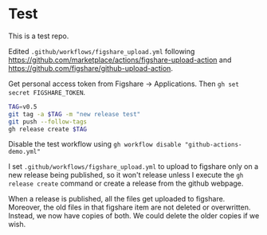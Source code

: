 # Test

This is a test repo.

Edited `.github/workflows/figshare_upload.yml` following
https://github.com/marketplace/actions/figshare-upload-action and
https://github.com/figshare/github-upload-action.

Get personal access token from Figshare -> Applications.
Then `gh set secret FIGSHARE_TOKEN`.

```bash
TAG=v0.5
git tag -a $TAG -m "new release test"
git push --follow-tags
gh release create $TAG
```

Disable the test workflow using
`gh workflow disable "github-actions-demo.yml"`

I set `.github/workflows/figshare_upload.yml` to upload
to figshare only on a new release being published, so it
won't release unless I execute the `gh release create` command
or create a release from the github webpage.

When a release is published, all the files get uploaded
to figshare. Moreover, the old files in that figshare item
are not deleted or overwritten. Instead, we now have copies of
both. We could delete the older copies if we wish.

